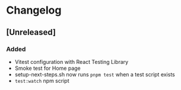 # Changelog

## [Unreleased]
### Added
- Vitest configuration with React Testing Library
- Smoke test for Home page
- setup-next-steps.sh now runs `pnpm test` when a test script exists
- `test:watch` npm script

